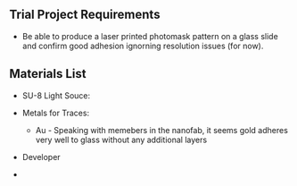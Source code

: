 ## Trial Project Requirements 
* Be able to produce a laser printed photomask pattern on a glass slide and confirm good adhesion ignorning resolution issues (for now).

## Materials List
* SU-8 Light Souce:

* Metals for Traces:
  * Au - Speaking with memebers in the nanofab, it seems gold adheres very well to glass without any additional layers

* Developer

* 
